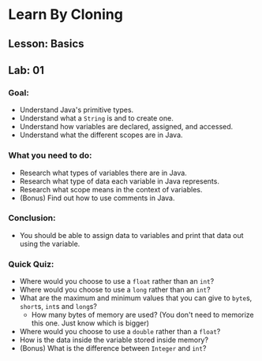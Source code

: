 # Learn By Cloning
## Lesson: Basics
## Lab: 01

### Goal:
- Understand Java's primitive types.
- Understand what a `String` is and to create one.
- Understand how variables are declared, assigned, and accessed.
- Understand what the different scopes are in Java.

### What you need to do:
- Research what types of variables there are in Java.
- Research what type of data each variable in Java represents.
- Research what scope means in the context of variables.
- (Bonus) Find out how to use comments in Java.

### Conclusion:
- You should be able to assign data to variables and print that data out using the variable.

### Quick Quiz:
- Where would you choose to use a `float` rather than an `int`?
- Where would you choose to use a `long` rather than an `int`?
- What are the maximum and minimum values that you can give to `byte`s, `short`s, `int`s and `long`s?
    - How many bytes of memory are used? (You don't need to memorize this one. Just know which is bigger)
- Where would you choose to use a `double` rather than a `float`?
- How is the data inside the variable stored inside memory?
- (Bonus) What is the difference between `Integer` and `int`?
